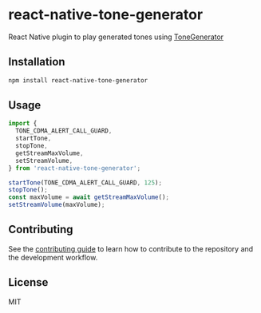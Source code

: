 # react-native-tone-generator

React Native plugin to play generated tones using [ToneGenerator](https://developer.android.com/reference/android/media/ToneGenerator)

## Installation

```sh
npm install react-native-tone-generator
```

## Usage

```ts
import {
  TONE_CDMA_ALERT_CALL_GUARD,
  startTone,
  stopTone,
  getStreamMaxVolume,
  setStreamVolume,
} from 'react-native-tone-generator';

startTone(TONE_CDMA_ALERT_CALL_GUARD, 125);
stopTone();
const maxVolume = await getStreamMaxVolume();
setStreamVolume(maxVolume);
```

## Contributing

See the [contributing guide](CONTRIBUTING.md) to learn how to contribute to the repository and the development workflow.

## License

MIT
